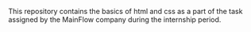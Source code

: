This repository contains the basics of html and css as a part of the task assigned by the MainFlow company during the internship period.
